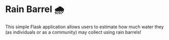 # Rain Barrel 🌧

This simple Flask application allows users to estimate how much water they (as individuals or as a community) may collect using rain barrels!